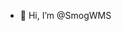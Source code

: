 - 👋 Hi, I’m @SmogWMS

<!---
SmogWMS/SmogWMS is a ✨ special ✨ repository because its `README.md` (this file) appears on your GitHub profile.
You can click the Preview link to take a look at your changes.
--->
